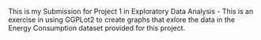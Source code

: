 This is my Submission for Project 1 in Exploratory Data Analysis -
This is an exercise in using GGPLot2 to create graphs that exlore the data in the Energy Consumption dataset provided for this project.
